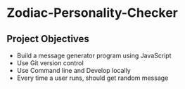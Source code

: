 # Zodiac-Personality-Checker

## Project Objectives

+ Build a message generator program using JavaScript
+ Use Git version control
+ Use Command line and Develop locally
+ Every time a user runs, should get random message
